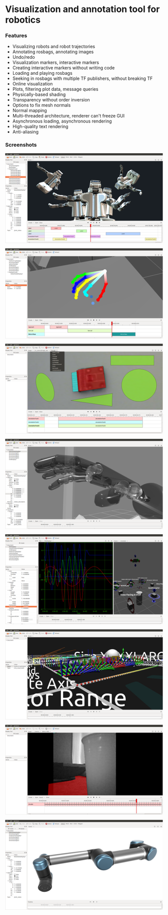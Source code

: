 # Visualization and annotation tool for robotics

### Features

- Visualizing robots and robot trajectories
- Annotating rosbags, annotating images
- Undo/redo
- Visualization markers, interactive markers
- Creating interactive markers without writing code
- Loading and playing rosbags
- Seeking in rosbags with multiple TF publishers, without breaking TF
- Online visualization
- Plots, filtering plot data, message queries
- Physically-based shading
- Transparency without order inversion
- Options to fix mesh normals
- Normal mapping
- Multi-threaded architecture, renderer can't freeze GUI
- Asynchronous loading, asynchronous rendering
- High-quality text rendering
- Anti-aliasing

### Screenshots

![](screenshots/1.png)

![](screenshots/hand-tracking.png)

![](screenshots/5.png)

![](screenshots/hand-transparent.png)

![](screenshots/plots.png)

![](screenshots/markers-text.png)

![](screenshots/image-annotation.png)

![](screenshots/4.png)

